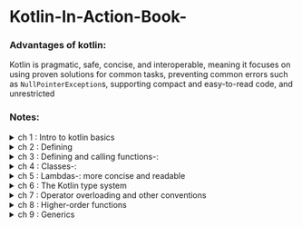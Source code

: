 # Kotlin-In-Action-Book-

### Advantages of kotlin:
Kotlin is pragmatic, safe, concise, and interoperable, meaning it focuses on using proven
solutions for common tasks, preventing common errors such as `NullPointerException`s, supporting compact and easy-to-read code, and unrestricted 



### Notes:

<details close>
<summary>ch 1 : Intro to kotlin basics</summary>

```kotlin
val x = 1
```
* Kotlin automatically determines that its type is Int. The ability of the compiler to determine
types from context is called _**type inference**_

* Most of the code that would lead to a NullPointerException in
Java fails to compile in Kotlin, ensuring that you fix the error before the application gets
to your

</details>

<details close>
<summary>ch 2 : Defining</summary>

* **val** (from value)—Immutable reference. A variable declared with val can’t be
reassigned after it’s initialized. It corresponds to a **final** variable in Java. 

* **var** (from variable)—Mutable reference. The value of such a variable can be changed. This declaration corresponds to a regular (**non-final**) 

* Using **immutable references**, immutable objects, and
functions without side effects makes your code closer to the functional style.



```kotlin
class Person(
val name: String,
var isMarried: Boolean
)
```

* `name` Read-only property: generates a field and a trivial getter <br>
* `isMarried` Writable property: a field, a getter, and a set

* **The diff between val and const** : the `val` assign in the run time, `const` in the compile time 



<br>
* The concise syntax 1..5 creates a range. Ranges and progressions allow Kotlin to use a
uniform syntax and set of abstractions in for loops and also work with the in and !in operators that check whether a value belongs to a range.

```kotlin
val percentage = if (number in 0..100) number
```
 ### Lazy Keyword:
 
In Kotlin, `lazy` is a function that is used to create a lazily initialized property.
 A lazily initialized property is a property that is computed or initialized only when it is accessed for the first time, not when the object is created. 
 
 
 
 
</details>



<details close>
<summary>ch 3 : Defining and calling functions-:</summary>

* Kotlin doesn’t have its own set of collection classes. All of your
existing knowledge about Java collections 

* **joinToString()** :

```java
/* Java */
collection.joinToString(/* separator */ " ", /* prefix */ " ", /* postfix */ ".");
```
```kotlin
collection.joinToString(separator = " ", prefix = " ", postfix = ".")
```

_**Note: in a call, you should also specify the names for all the arguments after that, to avoid
confusion.**_


#### extension functions:

```kotlin
package strings

fun String.lastChar(): Char = get(length - 1)

```

```kotlin
import strings.lastChar
val c = "Kotlin".lastChar() // n
```

#### Working with maps-: 

```kotlin 
val map = mapOf(1 to "one", 7 to "seven", 53 to "fifty-three")
```

**NOTE:** **_The word to in this line of code isn’t a built-in construct, but rather a
method invocation of a special kind, called an_** **infix call**

#### Strings: 
```kotlin
 println("12.345-6.A".split("\\.|-".toRegex()))
[12, 345, 6, A]
``` 

For instance, in Kotlin you use an extension function toRegex to convert a string into a **regular expression**


#### fully example for extenstion functions to avoid duplicated
``` kotlin
class User(val id: Int, val name: String, val address: String)
fun saveUser(user: User) {
fun validate(value: String, fieldName: String){
  if (value.isEmpty()) {
  throw IllegalArgumentException(
  "Can't save user ${user.id}: " +
  "$fieldName is empty")
  }}
validate(user.name, "Name")
validate(user.address, "Address")
// Save user to the database
}
>>> saveUser(User(1, "", ""))
java.lang.IllegalArgumentException: Cannot save user 1: Name is empty
```


**NOTE: Local functions help you structure your code more cleanly and eliminate duplication**

</details>



<details close>
<summary>ch 4 : Classes-:</summary>

* All classes and methods that aren’t specifically intended to be overridden in subclasses need to be
explicitly marked as **final**


* If you want to allow the creation of subclasses of a class, you need to mark the class
with the open modifier. In addition, you need to add the open modifier to everyproperty
or method that can be overridden: //AU: I’ve added blank lines between the code lines to
make room for the annotations. OK? TT

```kotlin
open class RichButton : Clickable { //1
fun disable() {} //2
open fun animate() {} // 3
override fun click() {} //4
}
```
1-This class is **open**: others can inherit from it. <br>
2-This function is **"final"**: you can’t override it in a subclass. <br>
3-This function is **open**: you may override it in a subclass<br>
4-This function overrides an **open** function and is open as well.<br>

![book 1](https://user-images.githubusercontent.com/54688005/234026276-9615cccd-892f-417e-bc1d-14e108fd9c01.PNG)
<br>
![book 2](https://user-images.githubusercontent.com/54688005/234026312-ba6c584a-af86-4147-9aab-f3038d8c46e8.PNG)

<br>

* **Inner Class** : 
 the inner keyword is used to mark a nested class as an inner class. An inner class can access members of its outer class, including private members, and has a reference to an instance of its outer class.
 
```kotlin
class OuterClass {
    private val outerProperty = "Outer property"
    
    inner class InnerClass {
        fun printOuterProperty() {
            println(outerProperty) // output: Outer property
        }
    }
}
```




_Usecases in Android: ViewHolder class in RecyclerView adapter_ 


* **Sealed Class** : 

You mark a superclass with the sealed modifier, and that restricts the possibility of creating subclasses. 
All the direct subclasses must be nested in the superclass

**can only be subclassed within the same file where it is declared.**

* **companion**:

. If you do that, you gain the ability to access the methods and properties of
that object directly through the name of the containing class, without specifying the name
of the object explicitly. The resulting syntax looks exactly like static method invocation
in Java. Here’s a basic example showing the syntax:
```kotlin
class A {
 companion object{
  fun bar() {
  println("Companion object called")
  }
 }
}
```
>>> A.bar()<br>
Companion object called

</details>

<details close>
<summary>ch 5 : Lambdas-: more concise and readable</summary>


* This is program to find the oldest person in list using lambdas (maxBy)

```kotlin 
 val people = listOf(Person("Alice", 29), Person("Bob", 31))
 println(people.maxBy { it.age })
 // output : Person(name=Bob, age=31)
```


### Lambda expression syntax :

```kotlin 
val sum = { x: Int, y: Int -> x + y }
 println(sum(1, 2))  // 3
 ```
 
 ![3](https://user-images.githubusercontent.com/54688005/235179218-2c3040e0-57a6-417c-a597-6ff367b0df30.PNG)
 
 ### filter function:
 ```kotlin 
 data class Person(val name: String, val age: Int)
 
 val list = listOf(1, 2, 3, 4)
 list.filter { it % 2 == 0 }
 // output => [2, 4]
```
 
 ### map function:-
 The filter function can remove unwanted elements from a collection, but it doesn’t
change the elements. Transforming elements is where **map** comes into play

```kotlin 
val list = listOf(1, 2, 3, 4)
 list.map { it * it }
// output => [1, 4, 9, 16]
```


### all & any :
```kotlin 
val people = listOf(Person("Alice", 27), Person("Bob", 31))
println(people.all(canBeInClub27))
/ output => false
```

If you need to check whether there’s at least one matching element, use any:

```kotlin 
println(people.any(canBeInClub27))
// true
```

**Note that !all (not-all), !any (not-any) can be replaced with any with a negated condition and vice versa**

 
 ### groupBy :
 For example, you want to group people of the same age together. It’s convenient
to pass this quality directly as a parameter. The groupBy function can do this for you 
 ```kotlin 
  val people = listOf(Person("Alice", 31),
  Person("Bob", 29), Person("Carol", 31))
  println(people.groupBy { it.age })
 
 // output => {29=[Person(name=Bob, age=29)],
// 31=[Person(name=Alice, age=31), Person(name=Carol, age=31)]
 ```
 so the result type is Map<Int, List<Person>>
 
 
 
 ### flatMap:
 The **flatMap** function does two things: at first it transforms (or maps) each element
to a collection according to the function given as an argument, and then it combines (or flattens) several lists into one
 
 ```kotlin 
 val strings = listOf("abc", "def")
 println(strings.flatMap { it.toList() })
// output => [a, b, c, d, e, f]
 ```
 
<img src="https://github.com/hamza94max/Kotlin-In-Action-Book-/assets/54688005/8552f340-408d-4095-af9b-d0a20816b30c" alt="Alt Text" width="550" height="250">

 
 ### sequences:
 The Kotlin standard library reference says that both filter and map return a list. That means this chain of calls will create two lists: one to hold the results of the **filter** function and another for the results of map.
 This isn’t a problem when the source list contains two elements, but it becomes much less efficient if you have a million.
 To make this more efficient => you can convert the operation so it uses sequences instead of using collections directly:
 
 ```kotlin
 people.asSequence()
.map(Person::name)
.filter { it.startsWith("A") }
.toList()
 ```
 
 ### The `with` function:
 use to perform multiple operations on the same object without repeating its name (make it short)
 
 
 see the diff between two codes 
 1. 
 ```kotlin
 fun alphabet(): String {
    val result = StringBuilder()
    for (letter in 'A'..'Z') {
    result.append(letter)
    }
    result.append("\nNow I know the alphabet!")
    return result.toString()
 }
 ```
 
 2. 
 ```kotlin
 fun alphabet(): String {
   val stringBuilder = StringBuilder()
   return with(stringBuilder){
    for (letter in 'A'..'Z'){
     this.append(letter)
   }
   append("\nNow I know the alphabet!")
   this.toString()
}}
```
 
 
 ## The `apply` function:-
 
 As you can see, apply is an extension function, works almost exactly the same as with; the only difference is that
**apply()** always returns the object passed to it as a parameter
 
 ```kotlin
 fun alphabet() = StringBuilder().apply{
  for (letter in 'A'..'Z') {
   append(letter)
   }
  append("\nNow I know the alphabet!")
  }.toString()
 ```
 
 // end of Ch 5
 
 
</details>


<details close>
<summary>ch 6 : The Kotlin type system </summary>

 
 ## Nullability:-
**Nullability** is a feature of the Kotlin type system that helps you avoid `NullPointerException` errors.

**Kotlin convert this problem from runtime errors to compile errors**
 
 ![gg](https://github.com/hamza94max/Kotlin-In-Action-Book-/assets/54688005/684be86e-ee75-424d-858f-af94b7129f7e)

a type without a question mark `?` denotes that variables of this type can’t store null references.
 
 
 ### Safe call operator: **?.**
 
 `?.` It allows you to combine a `null` check and a method call into a single operation. 
 For example, the expression `s?.toUpperCase()` is equivalent to the following, more cumbersome one: 
 `if (s != null) s.toUpperCase() else null`
 
 
 ### Operator: `?:`
 
 ```kotlin
 fun foo(s: String?) {
val t: String = s ?: ""  // If "s" is null, the result is an empty string
}
 ```
 
 ### Operator: `as?`
 
 The `as?` operator tries to cast a value to the specified type and returns `null` if the
value doesn’t have the proper type
 
 ### Not_null assertions: `!!`
 
  It’s represented by a double exclamation mark and converts any value to a non-null type
 
 
 ### The `let` function:-
 to deal with a nullable argument that should be passed to a function that expects a **non-null** parameter
 
 ```kotlin
 email?.let { email -> sendEmailTo(email) } == if (email != null) sendEmailTo(email)
 ```

 
 ![6](https://github.com/hamza94max/In-MotionSystem/assets/54688005/f59e8e90-eee8-4a58-9eda-14c5cf589690)

 
 ### Primitive types: Int, Boolean, and more :-
 Kotlin doesn’t distinguish between primitive types and wrapper types (ex: `Integer`)
 You always use the same type (for example, `Int`)
 
 
 ### The Unit type: Kotlin’s "void" :
 The `Unit` type in Kotlin fulfills the same function as `void` in Java. 
 It can be used as a return type of a function that has nothing interesting to return:
 
 ```kotlin
 fun f(): Unit { ... }  == fun f() { ... }
```
 
 ### Collections :
 ![7](https://github.com/hamza94max/In-MotionSystem/assets/54688005/9efd4739-3743-4d9d-adbe-da42a5c9920e)
<br>
 
 ![8](https://github.com/hamza94max/In-MotionSystem/assets/54688005/3aacaa47-2009-4690-b204-6ba105903dbb)
<br>
 
 ![9](https://github.com/hamza94max/In-MotionSystem/assets/54688005/e4be3fc0-60eb-417a-bc10-39df0197baff)



</details>



<details close>
<summary>ch 7 : Operator overloading and other conventions </summary>
 
 
 ### Overloading binary arithmetic operations:-
 
 ``` kotlin
 data class Point(val x: Int, val y: Int){
   operator fun plus(other: Point): Point{
     return Point(x + other.x, y + other.y)
  }
}
 ```
** NOTE: the `operator` keyword to declare the plus function. All functions used to overload operators need to be marked with that keyword** 
 
 #### another example 
 ```kotlin
 operator fun Point.unaryMinus(): Point{ 
 return Point(-x, -y)
}
>>> val p = Point(10, 20)
>>> println(-p)
Point(x=-10, y=-20)
 ```
 
 
 ### Equality operators: equals:-
 Note how you use the identity equals operator **(===)** to check whether the parameter
to equals is the same object as the one on which equals is called.
 
 ### Ordering operators: compareTo:-
 ![gg](https://github.com/hamza94max/Kotlin-In-Action-Book-/assets/54688005/ac8f85e9-568a-4b63-9cf9-630c66693822)

 
 ### Lazy delegated properties :
 
==> creating part of an object on demand, **when it’s accessed for the first time**
 
 
 ### what is the benefit of lazy ? 
 benefits of using the lazy keyword:

1.**Efficient resource utilization** ==> With lazy initialization, resources are only allocated when they are actually needed
 
2.**Thread-safe initialization** ==> The lazy delegate ensures that the initialization of the property is thread-safe. 

3.**Cleaner code** ==> The lazy keyword helps to simplify code by encapsulating the lazy initialization logic in a concise and readable manner

4.**Support for immutable properties** ==> The lazy keyword can be used with val properties
 
 
 so you can use it together with the `by` keyword to create a delegated
property. The parameter of lazy is a lambda that it calls to initialize the value. The lazy
function is thread-safe by default
 
 ``` kotlin 
 val emails by lazy { loadEmails(this)}
 ```
 --------------------------------------------------------------------------------------------------------------------------------------

 
 
 
 </details>
 
 <details close>
<summary>ch 8 : Higher-order functions </summary>
 
 ### Function types:-
 
 ```kotlin
 val action: () -> Unit = { println(42) }
```
 <br>
 
 
 ![gg](https://github.com/hamza94max/Kotlin-In-Action-Book-/assets/54688005/d90232d3-59c6-467d-b275-5826bd63730d)

The `Unit` type is used to specify that a function returns no meaningful value
 
 
 ### Calling functions :-
 
 ![gg](https://github.com/hamza94max/Kotlin-In-Action-Book-/assets/54688005/505dff8f-6504-4d79-a78a-88a308860ef3)
<br>
 
 ### Inline functions :-
 The `inline` keyword in Kotlin is used to declare an `inline` function or an `inline` property. When a function or property is marked as inline, the compiler replaces the call sites of that function or property with the actual code defined in it during the compilation process. This results in the elimination of the function call overhead, as the code is directly inserted at the call site.
 
 
 
 ----------------------------------------------------------------------------------------------------------------------------------------
 
 
 
 
  </details>
 
 
 
  <details close>
<summary>ch 9 : Generics </summary>

 Using generics in Kotlin provides several benefits:

**Type Safety**: Generics allow you to define types that a class or function can operate on. This helps in catching type errors at compile-time rather than runtime. It ensures that the code operates on the correct types and helps avoid ClassCastException errors.

**Code Reusability**: Generics promote code reuse by allowing you to write generic algorithms and data structures that can work with different types. This eliminates the need to duplicate code for similar functionality with different types.

**Abstraction**: Generics provide a level of abstraction by allowing you to write code that is independent of specific types. This makes the code more flexible and adaptable to different data types.

**Performance**: Generics can help improve performance by avoiding unnecessary type conversions. With generics, you can write algorithms and data structures that work directly with the desired types, eliminating the need for casting or converting objects.
 
 
 
 
 ### Generic functions:
 If you’re going to write a function that works with a list, and you want it to work with
any list (a generic one), not a list of elements of a specific type, you need to write a `generic function`
 
 ``` kotlin
 val <T> List<T>.penultimate: T
get() = this[size - 2]
>>> println(listOf(1, 2, 3, 4).penultimate)
// output ==> 3
```
 **************************************************************************************************************************************

 
 
 </details>
